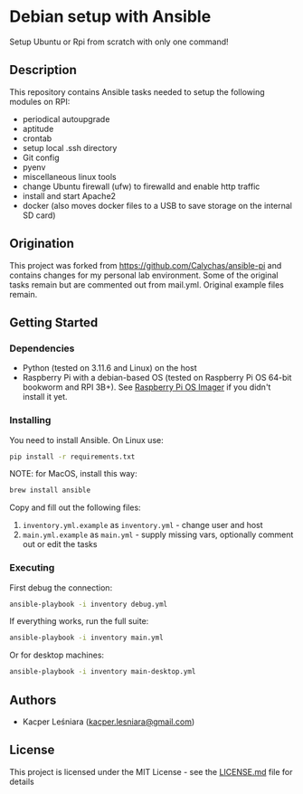 # Debian setup with Ansible

Setup Ubuntu or Rpi from scratch with only one command!

## Description

This repository contains Ansible tasks needed to setup the following modules on RPI:

* periodical autoupgrade
* aptitude
* crontab
* setup local .ssh directory
* Git config
* pyenv
* miscellaneous linux tools
* change Ubuntu firewall (ufw) to firewalld and enable http traffic
* install and start Apache2
* docker (also moves docker files to a USB to save storage on the internal SD card)

## Origination
This project was forked from https://github.com/Calychas/ansible-pi and contains changes for my personal lab environment. Some of the original tasks remain but are commented out from mail.yml. Original example files remain.

## Getting Started

### Dependencies

* Python (tested on 3.11.6 and Linux) on the host
* Raspberry Pi with a debian-based OS (tested on Raspberry Pi OS 64-bit bookworm and RPI 3B+). See [Raspberry Pi OS Imager](https://www.raspberrypi.com/software/) if you didn't install it yet.

### Installing

You need to install Ansible. On Linux use:

```sh
pip install -r requirements.txt
```

NOTE: for MacOS, install this way:
```sh
brew install ansible
```

Copy and fill out the following files:

1. `inventory.yml.example` as `inventory.yml` - change user and host
2. `main.yml.example` as `main.yml` - supply missing vars, optionally comment out or edit the tasks

### Executing

First debug the connection:

```sh
ansible-playbook -i inventory debug.yml
```

If everything works, run the full suite:

```sh
ansible-playbook -i inventory main.yml
```

Or for desktop machines:

```sh
ansible-playbook -i inventory main-desktop.yml
```

## Authors

* Kacper Leśniara ([kacper.lesniara@gmail.com](mailto:kacper.lesniara@gmail.com))

## License

This project is licensed under the MIT License - see the [LICENSE.md](./LICENSE.md) file for details
